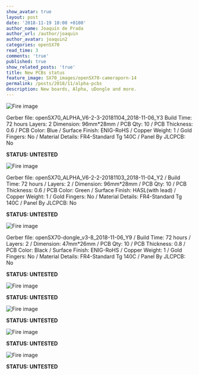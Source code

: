 ```yaml
---
show_avatar: true
layout: post
date: '2018-11-19 10:00 +0100'
author_name: Joaquín de Prada
author_url: /author/joaquin
author_avatar: joaquin2
categories: openSX70
read_time: 3
comments: 'true'
published: true
show_related_posts: 'true'
title: New PCBs status
feature_image: SX70_images/openSX70-cameraporn-14
permalink: /posts/2018/11/alpha-pcbs
description: New boards, Alpha, uDongle and more.
---
```

![Fire image]({{site.url}}/{{site.baseurl}}img/2018/11/20181119-new-PCBs-Alpha-blue623.jpg)

Gerber file: openSX70_ALPHA_V6-2-3-20181104_2018-11-06_Y3
Build Time: 72 hours
Layers: 2
Dimension: 96mm*28mm / 
PCB Qty: 10 / 
PCB Thickness: 0.6 / 
PCB Color: Blue / 
Surface Finish: ENIG-RoHS / 
Copper Weight: 1 / 
Gold Fingers: No / 
Material Details: FR4-Standard Tg 140C / 
Panel By JLCPCB: No  

**STATUS: UNTESTED**

![Fire image]({{site.url}}/{{site.baseurl}}img/2018/11/20181119-new-PCBs-alpha-622.jpg)

Gerber file: openSX70_ALPHA_V6-2-2-20181103_2018-11-04_Y2 / 
Build Time: 72 hours / 
Layers: 2 / 
Dimension: 96mm*28mm / 
PCB Qty: 10 / 
PCB Thickness: 0.6 / 
PCB Color: Green / 
Surface Finish: HASL(with lead) / 
Copper Weight: 1 / 
Gold Fingers: No / 
Material Details: FR4-Standard Tg 140C / 
Panel By JLCPCB: No  

**STATUS: UNTESTED**

![Fire image]({{site.url}}/{{site.baseurl}}img/2018/11/20181119-new-PCBs-uDongle-38.jpg)

Gerber file: openSX70-dongle_v3-8_2018-11-06_Y9 / 
Build Time: 72 hours / 
Layers: 2 / 
Dimension: 47mm*26mm / 
PCB Qty: 10 / 
PCB Thickness: 0.8 / 
PCB Color: Black / 
Surface Finish: ENIG-RoHS / 
Copper Weight: 1 / 
Gold Fingers: No / 
Material Details: FR4-Standard Tg 140C / 
Panel By JLCPCB: No 

**STATUS: UNTESTED**

![Fire image]({{site.url}}/{{site.baseurl}}img/2018/11/20181119-new-PCBs-Udongle-37-HASL-2.jpg)


**STATUS: UNTESTED**

![Fire image]({{site.url}}/{{site.baseurl}}img/2018/11/20181119-new-PCBs-universal-bench-21.jpg)

**STATUS: UNTESTED**

![Fire image]({{site.url}}/{{site.baseurl}}img/2018/11/20181119-new-PCBs-dongle-USB.jpg)

**STATUS: UNTESTED**

![Fire image]({{site.url}}/{{site.baseurl}}img/2018/11/20181119-new-PCBs-udongle-33-remake.jpg)

**STATUS: UNTESTED**


